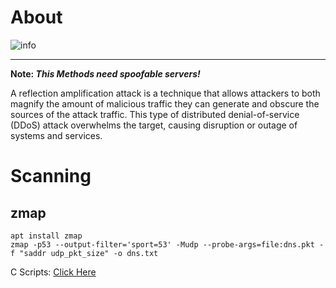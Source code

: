 # About
![info](https://cdn.discordapp.com/attachments/909717830461698078/950213007856795648/image.png)

***

**Note: _This Methods need spoofable servers!_**

A reflection amplification attack is a technique that allows attackers to both magnify the amount of malicious traffic they can generate and obscure the sources of the attack traffic. This type of distributed denial-of-service (DDoS) attack overwhelms the target, causing disruption or outage of systems and services.


# Scanning

## zmap
```
apt install zmap
zmap -p53 --output-filter='sport=53' -Mudp --probe-args=file:dns.pkt -f "saddr udp_pkt_size" -o dns.txt
```
C Scripts: [Click Here](https://github.com/Phenomite/AMP-Research)